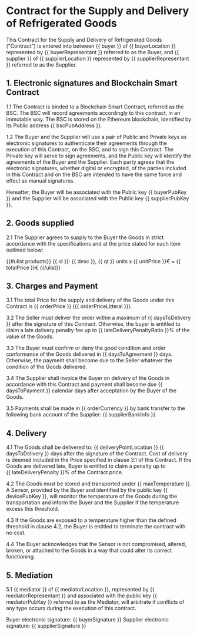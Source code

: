 # Contract for the Supply and Delivery of Refrigerated Goods

This Contract for the Supply and Delivery of Refrigerated Goods ("Contract") is entered into between {{ buyer }} of {{ buyerLocation }} represented by {{ buyerRepresentant }} referred to as the Buyer, and {{ supplier }} of {{ supplierLocation }} represented by {{ supplierRepresentant }} referred to as the Supplier. 

## 1. Electronic signatures and Blockchain Smart Contract

1.1 The Contract is binded to a Blockchain Smart Contract, referred as the BSC. The BSC will record agreements accordingly to this contract, in an immutable way. The BSC is stored on the Ethereum blockchain, identified by its Public address {{ bscPubAddress }}.

1.2 The Buyer and the Supplier will use a pair of Public and Private keys as electronic signatures to authenticate their agreements through the execution of this Contract, on the BSC, and to sign this Contract. The Private key will serve to sign agreements, and the Public key will identify the agreements of the Buyer and the Supplier. Each party agrees that the electronic signatures, whether digital or encrypted, of the parties included in this Contract and on the BSC are intended to have the same force and effect as manual signatures. 

Hereafter, the Buyer will be associated with the Public key {{ buyerPubKey }} and the Supplier will be associated with the Public key {{ supplierPubKey }}.

## 2. Goods supplied

2.1 The Supplier agrees to supply to the Buyer the Goods in strict accordance with the specifications and at the price stated for each item outlined below:

{{#ulist products}}
{{ id }}: {{ desc }}, {{ qt }} units x {{ unitPrice }}€ = {{ totalPrice }}€
{{/ulist}}

## 3. Charges and Payment

3.1 The total Price for the supply and delivery of the Goods under this Contract is {{ orderPrice }} ({{ orderPriceLitteral }}).

3.2 The Seller must deliver the order within a maximum of {{ daysToDelivery }} after the signature of this Contract. Otherwise, the buyer is entitled to claim a late delivery penalty fee up to {{ lateDeliveryPenaltyRatio }}% of the value of the Goods.

3.3 The Buyer must confirm or deny the good condition and order conformance of the Goods delivered in {{ daysToAgreement }} days. Otherwise, the payment shall become due to the Seller whatever the condition of the Goods delivered.

3.4 The Supplier shall invoice the Buyer on delivery of the Goods in accordance with this Contract and payment shall become due {{ daysToPayment }} calendar days after acceptation by the Buyer of the Goods. 

3.5 Payments shall be made in {{ orderCurrency }} by bank transfer to the following bank account of the Supplier: {{ supplierBankInfo }}.

## 4. Delivery

4.1 The Goods shall be delivered to: {{ deliveryPointLocation }} {{ daysToDelivery }} days after the signature of the Contract. Cost of delivery is deemed included in the Price specified in clause 3.1 of this Contract. If the Goods are delivered late, Buyer is entitled to claim a penalty up to {{ lateDeliveryPenalty }}% of the Contract price.

4.2 The Goods must be stored and transported under {{ maxTemperature }}. A Sensor, provided by the Buyer and identified by the public key {{ devicePubKey }}, will monitor the temperature of the Goods during the transportation and inform the Buyer and the Supplier if the temperature excess this threshold.  

4.3 If the Goods are exposed to a temperature higher than the defined threshold in clause 4.2, the Buyer is entitled to terminate the contract with no cost.

4.4 The Buyer acknowledges that the Sensor is not compromised, altered, broken, or attached to the Goods in a way that could alter its correct functioning. 

## 5. Mediation

5.1 {{ mediator }} of {{ mediatorLocation }}, represented by {{ mediatorRepresentant }} and associated with the public key {{ mediatorPubKey }} referred to as the Mediator, will arbitrate if conflicts of any type occurs during the execution of this contract.

Buyer electronic signature: {{ buyerSignature }}
Supplier electronic signature: {{ supplierSignature }}